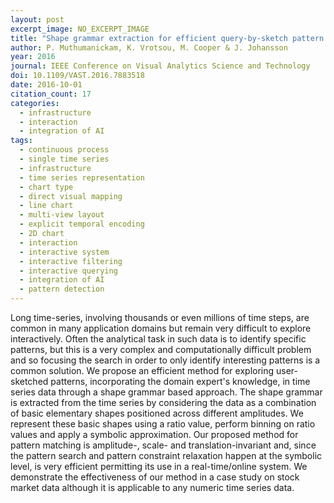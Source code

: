 ```yaml
---
layout: post
excerpt_image: NO_EXCERPT_IMAGE
title: "Shape grammar extraction for efficient query-by-sketch pattern matching in long time series"
author: P. Muthumanickam, K. Vrotsou, M. Cooper & J. Johansson
year: 2016
journal: IEEE Conference on Visual Analytics Science and Technology
doi: 10.1109/VAST.2016.7883518
date: 2016-10-01
citation_count: 17
categories:
  - infrastructure
  - interaction
  - integration of AI
tags:
  - continuous process
  - single time series
  - infrastructure
  - time series representation
  - chart type
  - direct visual mapping
  - line chart
  - multi-view layout
  - explicit temporal encoding
  - 2D chart
  - interaction
  - interactive system
  - interactive filtering
  - interactive querying
  - integration of AI
  - pattern detection
---
```

Long time-series, involving thousands or even millions of time steps, are common in many application domains but remain very difficult to explore interactively. Often the analytical task in such data is to identify specific patterns, but this is a very complex and computationally difficult problem and so focusing the search in order to only identify interesting patterns is a common solution. We propose an efficient method for exploring user-sketched patterns, incorporating the domain expert's knowledge, in time series data through a shape grammar based approach. The shape grammar is extracted from the time series by considering the data as a combination of basic elementary shapes positioned across different amplitudes. We represent these basic shapes using a ratio value, perform binning on ratio values and apply a symbolic approximation. Our proposed method for pattern matching is amplitude-, scale- and translation-invariant and, since the pattern search and pattern constraint relaxation happen at the symbolic level, is very efficient permitting its use in a real-time/online system. We demonstrate the effectiveness of our method in a case study on stock market data although it is applicable to any numeric time series data.
